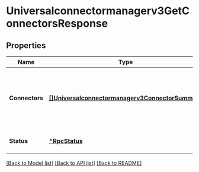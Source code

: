 # Universalconnectormanagerv3GetConnectorsResponse

## Properties
Name | Type | Description | Notes
------------ | ------------- | ------------- | -------------
**Connectors** | [**[]Universalconnectormanagerv3ConnectorSummary**](universalconnectormanagerv3ConnectorSummary.md) | An array of connector definitions, with extended details about their plugins. | [optional] [default to null]
**Status** | [***RpcStatus**](rpcStatus.md) |  | [optional] [default to null]

[[Back to Model list]](../README.md#documentation-for-models) [[Back to API list]](../README.md#documentation-for-api-endpoints) [[Back to README]](../README.md)

